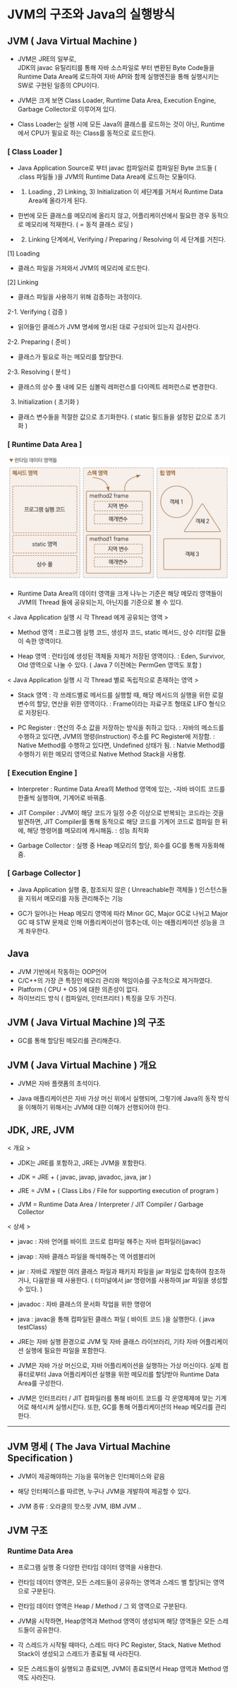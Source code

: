 # JVM의 구조와 Java의 실행방식

## JVM ( Java Virtual Machine )
- JVM은 JRE의 일부로, <br>
JDK의 javac 유틸리티를 통해 자바 소스파일로 부터 변환된 Byte Code들을 <br>
Runtime Data Area에 로드하여 자바 API와 함께 실행엔진을 통해 실행시키는 SW로 구현된 일종의 CPU이다.

- JVM은 크게 보면 Class Loader, Runtime Data Area, Execution Engine, Garbage Collector로 이루어져 있다.

- Class Loader는 실행 시에 모든 Java의 클래스를 로드하는 것이 아닌, Runtime에서 CPU가 필요로 하는 Class를 동적으로 로드한다.

### [ Class Loader ]
- Java Application Source로 부터
javac 컴파일러로 컴파일된 Byte 코드들 ( .class 파일들 )을
JVM의 Runtime Data Area에 로드하는 모듈이다.

- 1) Loading , 2) Linking, 3) Initialization
이 세단계를 거쳐서 Runtime Data Area에 올라가게 된다.

- 한번에 모든 클래스를 메모리에 올리지 않고,
어플리케이션에서 필요한 경우 동적으로 메모리에 적재한다. ( = 동적 클래스 로딩 )

- 2. Linking 단계에서, Verifying / Preparing / Resolving 이 세 단계를 거친다.

[1] Loading
- 클래스 파일을 가져와서 JVM의 메모리에 로드한다.

[2] Linking
- 클래스 파일을 사용하기 위해 검증하는 과정이다.

2-1. Verifying ( 검증 )
- 읽어들인 클래스가 JVM 명세에 명시된 대로 구성되어 있는지 검사한다.

2-2. Preparing ( 준비 )
- 클래스가 필요로 하는 메모리를 할당한다.

2-3. Resolving ( 분석 )
- 클래스의 상수 풀 내에 모든 심볼릭 레퍼런스를 다이렉트 레퍼런스로 변경한다.

3. Initialization ( 초기화 )
- 클래스 변수들을 적절한 값으로 초기화한다. ( static 필드들을 설정된 값으로 초기화 )

### [ Runtime Data Area ]
![img.png](../img/1-week-jvm-runtime-data-area.png)

- Runtime Data Area의 데이터 영역을 크게 나누는 기준은
해당 메모리 영역들이 JVM의 Thread 들에 공유되는지, 아닌지를 기준으로 볼 수 있다.
 
< Java Application 실행 시 각 Thread 에게 공유되는 영역 >
- Method 영역
: 프로그램 실행 코드, 생성자 코드, static 메서드, 상수 리터럴 값들이 속한 영역이다.

- Heap 영역
: 런타임에 생성된 객체들 자체가 저장된 영역이다.
: Eden, Survivor, Old 영역으로 나눌 수 있다. ( Java 7 이전에는 PermGen 영역도 포함 )

< Java Application 실행 시 각 Thread 별로 독립적으로 존재하는 영역 >
- Stack 영역
: 각 쓰레드별로 메서드를 실행할 때, 해당 메서드의 실행을 위한 로컬 변수의 할당, 연산을 위한 영역이다.
: Frame이라는 자료구조 형태로 LIFO 형식으로 저장된다.

- PC Register
: 연산의 주소 값을 저장하는 방식을 취하고 있다.
: 자바의 메소드를 수행하고 있다면, JVM의 명령(Instruction) 주소를 PC Register에 저장함.
: Native Method를 수행하고 있다면, Undefined 상태가 됨.
: Natvie Method를 수행하기 위한 메모리 영역으로 Native Method Stack을 사용함.

### [ Execution Engine ]

- Interpreter
: Runtime Data Area의 Method 영역에 있는,
-자바 바이트 코드를 한줄씩 실행하며, 기계어로 바꿔줌.

- JIT Compiler
: JVM이 해당 코드가 일정 수준 이상으로 반복되는 코드라는 것을 발견하면,
JIT Compiler를 통해 동적으로 해당 코드를 기계어 코드로 컴파일 한 뒤에, 해당 명령어를 메모리에 캐시해둠.
: 성능 최적화

- Garbage Collector
: 실행 중 Heap 메모리의 할당, 회수를 GC를 통해 자동화해줌.

### [ Garbage Collector ]
- Java Application 실행 중, 참조되지 않은 ( Unreachable한 객체들 ) 인스턴스들을 지워서
메모리를 자동 관리해주는 기능

- GC가 일어나는 Heap 메모리 영역에 따라 Minor GC, Major GC로 나뉘고
Major GC 때 STW 문제로 인해 어플리케이션이 멈추는데, 이는 애플리케이션 성능을 크게 좌우한다.


## Java
- JVM 기반에서 작동하는 OOP언어
- C/C++의 가장 큰 특징인 메모리 관리와 책임이슈를 구조적으로 제거하였다.
- Platform ( CPU + OS )에 대한 의존성이 없다.
- 하이브리드 방식 ( 컴파일러, 인터프리터 ) 특징을 모두 가진다.

## JVM ( Java Virtual Machine )의 구조
- GC를 통해 할당된 메모리를 관리해준다.

## JVM ( Java Virtual Machine ) 개요
- JVM은 자바 플랫폼의 초석이다.

- Java 애플리케이션은 자바 가상 머신 위에서 실행되며,
그렇기에 Java의 동작 방식을 이해하기 위해서는 JVM에 대한 이해가 선행되어야 한다.


## JDK, JRE, JVM

< 개요 >

- JDK는 JRE를 포함하고, JRE는 JVM을 포함한다.

- JDK = JRE + ( javac, javap, javadoc, java, jar )

- JRE = JVM + ( Class Libs / File for supporting execution of program )

- JVM = Runtime Data Area / Interpreter / JIT Compiler / Garbage Collector

< 상세 >
- javac : 자바 언어를 바이트 코드로 컴파일 해주는 자바 컴파일러(javac)

- javap : 자바 클래스 파일을 해석해주는 역 어셈블리어

- jar : 자바로 개발한 여러 클래스 파일과 패키지 파일을 jar 파일로 압축하여 참조하거나, 다움받을 때 사용한다.
  ( 터미널에서 jar 명령어를 사용하여 jar 파일을 생성할 수 있다. )

- javadoc : 자바 클래스의 문서화 작업을 위한 명령어

- java : javac을 통해 컴파일된 클래스 파일 ( 바이트 코드 )을 실행한다. ( java testClass)

- JRE는 자바 실행 환경으로
JVM 및 자바 클래스 라이브러리, 기타 자바 어플리케이션 실행에 필요한 파일을 포함한다.

- JVM은 자바 가상 머신으로,
자바 어플리케이션을 실행하는 가상 머신이다.
실제 컴퓨터로부터 Java 어플리케이션 실행을 위한 메모리를 할당받아
Runtime Data Area를 구성한다.

- JVM은 인터프리터 / JIT 컴파일러를 통해 바이트 코드를 각 운영체제에 맞는 기계어로 해석시켜 실행시킨다.
또한, GC를 통해 어플리케이션의 Heap 메모리를 관리한다.

---
## JVM 명세 ( The Java Virtual Machine Specification )

- JVM이 제공해야하는 기능을 묶어놓은 인터페이스와 같음

- 해당 인터페이스를 따르면, 누구나 JVM을 개발하여 제공할 수 있다.

- JVM 종류 : 오라클의 핫스팟 JVM, IBM JVM ..

## JVM 구조

### Runtime Data Area

- 프로그램 실행 중 다양한 런타임 데이터 영역을 사용한다.

- 런타임 데이터 영역은, 모든 스레드들이 공유하는 영역과
스레드 별 할당되는 영역으로 구분된다.

- 런타임 데이터 영역은
Heap / Method / 그 외 영역으로 구분된다.

- JVM을 시작하면, Heap영역과 Method 영역이 생성되며
해당 영역들은 모든 스레드들이 공유한다.

- 각 스레드가 시작될 때마다,
스레드 마다 PC Register, Stack, Native Method Stack이 생성되고
스레드가 종료될 때 사라진다.

- 모든 스레드들이 실행되고 종료되면, JVM이 종료되면서
Heap 영역과 Method 영역도 사라진다.
